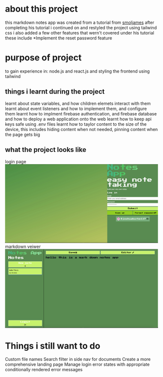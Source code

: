# about this project
this markdown notes app was created from a tutorial from [smoljames]("https://smoljames.com/")
after completing his tutorial i continued on and restyled the project using tailwind css
i also added a few other features that wern't covered under his tutorial these include
*Implement the reset password feature


# purpose of project
to gain experience in:
node.js and react.js
and styling the frontend using tailwind

## things i learnt during the project
learnt about state variables, and how children elemets interact with them
learnt about event listeners and how to implement them, and configure them
learnt how to implment firebase authentication, and firebase database
and how to deploy a web application onto the web
learnt how to keep api keys safe using .env files
learnt how to taylor content to the size of the device, this includes hiding content when not needed, pinning content when the page gets big


## what the project looks like
login page
![login page](public/login.png "loginpage")
markdown veiwer 
![markdown veiwer](public/markdownviewer.png "markdown veiwer ")


# Things i still want to do
Custom file names
Search filter in side nav for documents
Create a more comprehensive landing page
Manage login error states with appropriate conditionally rendered error messages

